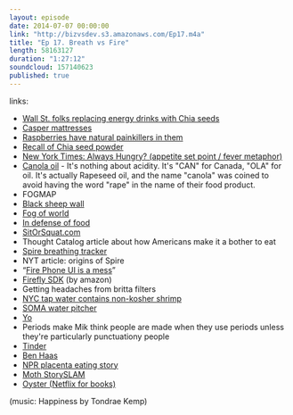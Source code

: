 ```yaml
---
layout: episode
date: 2014-07-07 00:00:00
link: "http://bizvsdev.s3.amazonaws.com/Ep17.m4a"
title: "Ep 17. Breath vs Fire"
length: 58163127
duration: "1:27:12"
soundcloud: 157140623
published: true
---
```


links:

- [Wall St. folks replacing energy drinks with Chia seeds](http://www.businessweek.com/articles/2012-05-24/chia-seeds-wall-streets-stimulant-of-choice)
- [Casper mattresses](https://caspersleep.com)
- [Raspberries have natural painkillers in them](http://docakilah.wordpress.com/2011/12/08/13-foods-that-fight-pain/)
- [Recall of Chia seed powder](http://www.foodsafetynews.com/2014/07/chia-powder-recalls/#.U7qiihaWvCw)
- [New York Times: Always Hungry? (appetite set point / fever metaphor)](http://www.nytimes.com/2014/05/18/opinion/sunday/always-hungry-heres-why.html?_r=0)
- [Canola oil](http://en.wikipedia.org/wiki/Canola) - It's nothing about acidity. It's "CAN" for Canada, "OLA" for oil. It's actually Rapeseed oil, and the name "canola" was coined to avoid having the word "rape" in the name of their food product.
- FOGMAP
- [Black sheep wall](http://starcraft.wikia.com/wiki/List_of_single_player_cheats)
- [Fog of world](http://en.fogofworld.com)
- [In defense of food](http://michaelpollan.com/books/in-defense-of-food/)
- [SitOrSquat.com](https://www.sitorsquat.com)
- Thought Catalog article about how Americans make it a bother to eat
- [Spire breathing tracker](https://spire.io)
- NYT article: origins of Spire
- “[Fire Phone UI is a mess](https://twitter.com/joshuatopolsky/status/479330755987124224)”
- [Firefly SDK](https://developer.amazon.com/public/solutions/devices/fire-phone/docs/understanding-firefly) (by amazon)
- Getting headaches from britta filters
- [NYC tap water contains non-kosher shrimp](http://newsfeed.time.com/2010/08/31/drink-up-nyc-meet-the-tiny-crustaceans-not-kosher-in-your-tap-water/)
- [SOMA water pitcher](https://www.drinksoma.com/product-promotions)
- [Yo](http://www.justyo.co)
- Periods make Mik think people are made when they use periods unless they're particularly punctuationy people
- [Tinder](http://www.gotinder.com)
- [Ben Haas](https://twitter.com/delohaas)
- [NPR placenta eating story](http://themoth.org/posts/stories/the-placenta-monologue)
- [Moth StorySLAM](http://themoth.org/about/programs/the-moth-storyslam)
- [Oyster (Netflix for books)](https://www.oysterbooks.com)


(music: Happiness by Tondrae Kemp)
